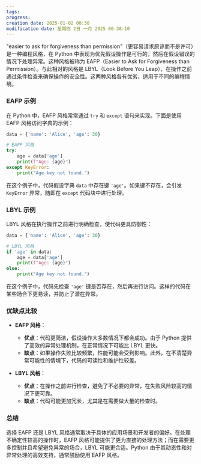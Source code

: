 ```yaml
---
tags: 
progress: 
creation date: 2025-01-02 00:38
modification date: 星期四 2日 一月 2025 00:38:10
---
```

"easier to ask for forgiveness than permission"（更容易请求原谅而不是许可）是一种编程风格，在 Python 中表现为优先假设操作是可行的，然后在假设错误的情况下处理异常。这种风格被称为 EAFP（Easier to Ask for Forgiveness than Permission）。与此相对的风格是 LBYL（Look Before You Leap），在操作之前通过条件检查来确保操作的安全性。这两种风格各有优劣，适用于不同的编程情境。

### EAFP 示例

在 Python 中，EAFP 风格常常通过 `try` 和 `except` 语句来实现。下面是使用 EAFP 风格访问字典的示例：

```python
data = {'name': 'Alice', 'age': 30}

# EAFP 风格
try:
    age = data['age']
    print(f"Age: {age}")
except KeyError:
    print("Age key not found.")
```

在这个例子中，代码假设字典 `data` 中存在键 `'age'`。如果键不存在，会引发 `KeyError` 异常，随即在 `except` 代码块中进行处理。

### LBYL 示例

LBYL 风格在执行操作之前进行明确检查，使代码更具防御性：

```python
data = {'name': 'Alice', 'age': 30}

# LBYL 风格
if 'age' in data:
    age = data['age']
    print(f"Age: {age}")
else:
    print("Age key not found.")
```

在这个例子中，代码先检查 `'age'` 键是否存在，然后再进行访问。这样的代码在某些场合下更易读，并防止了潜在异常。

### 优缺点比较

- **EAFP 风格**：
  - **优点**：代码更简洁，假设操作大多数情况下都会成功。由于 Python 提供了高效的异常处理机制，在正常情况下可能比 LBYL 更快。
  - **缺点**：如果操作失败比较频繁，性能可能会受到影响。此外，在不清楚异常可能性的情境下，代码的可读性和维护性较差。

- **LBYL 风格**：
  - **优点**：在操作之前进行检查，避免了不必要的异常，在失败风险较高的情况下更可靠。
  - **缺点**：代码可能更加冗长，尤其是在需要做大量的检查时。

### 总结

选择 EAFP 还是 LBYL 风格通常取决于具体的应用场景和开发者的偏好。在处理不确定性较高的操作时，EAFP 风格可能提供了更为直接的处理方法；而在需要更多控制并且希望避免异常的场合，LBYL 可能更合适。Python 由于其动态性和对异常处理的高效支持，通常鼓励使用 EAFP 风格。